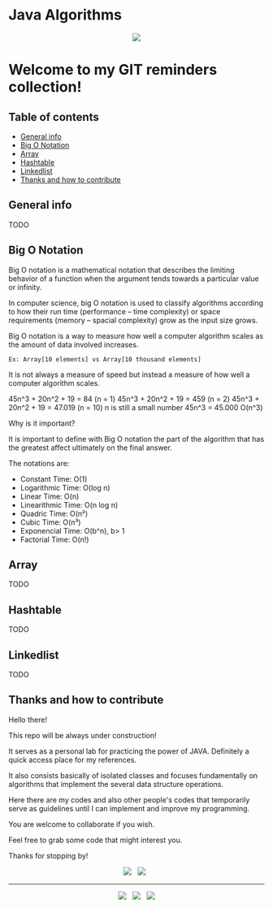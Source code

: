 # Java Algorithms

<p align='center'>
  <img src="https://user-images.githubusercontent.com/5893219/171964209-fef20d39-334c-4113-92f9-033ef284db91.png" />
</p>

# Welcome to my GIT reminders collection!

## Table of contents
  - [General info](#general-info)
  - [Big O Notation](#big-o-notation)
  - [Array](#array)
  - [Hashtable](#hashtable)
  - [Linkedlist](#linkedlist)
  - [Thanks and how to contribute](#thanks-and-how-to-contribute)

## General info

TODO

## Big O Notation

Big O notation is a mathematical notation that describes the limiting behavior of a function when the argument tends towards a particular value or infinity.

In computer science, big O notation is used to classify algorithms according to how their run time (performance – time complexity) or space requirements (memory – spacial complexity) grow as the input size grows.

Big O notation is a way to measure how well a computer algorithm scales as the amount of data involved increases.

	Ex: Array[10 elements] vs Array[10 thousand elements]

It is not always a measure of speed but instead a measure of how well a computer algorithm scales.

  45n^3 + 20n^2 + 19 = 84 (n = 1)
    45n^3 + 20n^2 + 19 = 459 (n = 2)
      45n^3 + 20n^2 + 19 = 47.019 (n = 10) n is still a small number
        45n^3 = 45.000
        O(n^3)

Why is it important?

It is important to define with Big O notation the part of the algorithm that has the greatest affect ultimately on the final answer.

The notations are:
- Constant Time: O(1)
- Logarithmic Time: O(log n)
- Linear Time: O(n)
- Linearithmic Time: O(n log n)
- Quadric Time: O(n²)
- Cubic Time: O(n³)
- Exponencial Time: O(b^n), b> 1
- Factorial Time: O(n!)


## Array

TODO

## Hashtable

TODO

## Linkedlist

TODO

## Thanks and how to contribute

Hello there!

This repo will be always under construction!

It serves as a personal lab for practicing the power of JAVA. Definitely a quick access place for my references.

It also consists basically of isolated classes and focuses fundamentally on algorithms that implement the several data structure operations. 

Here there are my codes and also other people's codes that temporarily serve as guidelines until I can implement and improve my programming.

You are welcome to collaborate if you wish.

Feel free to grab some code that might interest you.

Thanks for stopping by!

<p align='center'>
  <img src="https://img.shields.io/badge/Jakarta-Java-007396?style=for-the-badge&logo=java&logoColor=white" />&nbsp;&nbsp;
  <img src="https://img.shields.io/badge/IDE-VS%20Code-007ACC?style=for-the-badge&logo=visualstudiocode&logoColor=white" />&nbsp;&nbsp; 
</p>

<!-- FOOTER (Author / Visit My Online Resume / Download My PDF Resume) -->
<hr>
<p align='center'>
  <a href="#"><img
      src="https://img.shields.io/badge/author-%C2%A9%20Siomara%20Cintia%20Pantarotto.%20All%20rights%20reserved.-008080?style=social"></a>&nbsp;&nbsp;
  <a href="https://siomara.com.br/"><img
      src="https://img.shields.io/badge/visit-My Online Resume-008080?style=social"></a>&nbsp;&nbsp;
  <a href="https://siomara.com.br/ResumePANTAROTTO.pdf"><img
      src="https://img.shields.io/badge/download-My PDF Resume-008080?style=social"></a>
</p>

